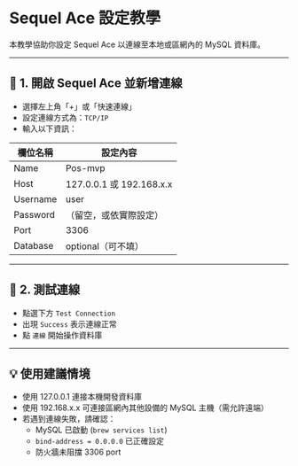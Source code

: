 # Sequel Ace 設定教學

本教學協助你設定 Sequel Ace 以連線至本地或區網內的 MySQL 資料庫。

---

## 🔧 1. 開啟 Sequel Ace 並新增連線

- 選擇左上角「+」或「快速連線」
- 設定連線方式為：`TCP/IP`
- 輸入以下資訊：

| 欄位名稱     | 設定內容                    |
| -------- | ----------------------- |
| Name     | Pos-mvp                 |
| Host     | 127.0.0.1 或 192.168.x.x |
| Username | user                    |
| Password | （留空，或依實際設定）             |
| Port     | 3306                    |
| Database | optional（可不填）           |

---

## 🧪 2. 測試連線

- 點選下方 `Test Connection`
- 出現 `Success` 表示連線正常
- 點 `連線` 開始操作資料庫

---

## 💡 使用建議情境

- 使用 127.0.0.1 連接本機開發資料庫
- 使用 192.168.x.x 可連接區網內其他設備的 MySQL 主機（需允許遠端）
- 若遇到連線失敗，請確認：
  - MySQL 已啟動 (`brew services list`)
  - `bind-address = 0.0.0.0` 已正確設定
  - 防火牆未阻擋 3306 port
